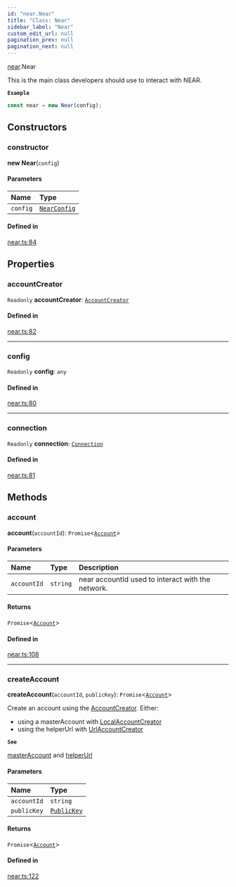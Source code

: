 ```yaml
---
id: "near.Near"
title: "Class: Near"
sidebar_label: "Near"
custom_edit_url: null
pagination_prev: null
pagination_next: null
---
```


[near](../modules/near.md).Near

This is the main class developers should use to interact with NEAR.

**`Example`**

```js
const near = new Near(config);
```

## Constructors

### constructor

**new Near**(`config`)

#### Parameters

| Name | Type |
| :------ | :------ |
| `config` | [`NearConfig`](../interfaces/near.NearConfig.md) |

#### Defined in

[near.ts:84](https://github.com/maxhr/near-api-js/blob/a0c9a104/packages/near-api-js/src/near.ts#L84)

## Properties

### accountCreator

 `Readonly` **accountCreator**: [`AccountCreator`](account_creator.AccountCreator.md)

#### Defined in

[near.ts:82](https://github.com/maxhr/near-api-js/blob/a0c9a104/packages/near-api-js/src/near.ts#L82)

___

### config

 `Readonly` **config**: `any`

#### Defined in

[near.ts:80](https://github.com/maxhr/near-api-js/blob/a0c9a104/packages/near-api-js/src/near.ts#L80)

___

### connection

 `Readonly` **connection**: [`Connection`](connection.Connection.md)

#### Defined in

[near.ts:81](https://github.com/maxhr/near-api-js/blob/a0c9a104/packages/near-api-js/src/near.ts#L81)

## Methods

### account

**account**(`accountId`): `Promise`<[`Account`](account.Account.md)\>

#### Parameters

| Name | Type | Description |
| :------ | :------ | :------ |
| `accountId` | `string` | near accountId used to interact with the network. |

#### Returns

`Promise`<[`Account`](account.Account.md)\>

#### Defined in

[near.ts:108](https://github.com/maxhr/near-api-js/blob/a0c9a104/packages/near-api-js/src/near.ts#L108)

___

### createAccount

**createAccount**(`accountId`, `publicKey`): `Promise`<[`Account`](account.Account.md)\>

Create an account using the [AccountCreator](account_creator.AccountCreator.md). Either:
* using a masterAccount with [LocalAccountCreator](account_creator.LocalAccountCreator.md)
* using the helperUrl with [UrlAccountCreator](account_creator.UrlAccountCreator.md)

**`See`**

[masterAccount](../interfaces/near.NearConfig.md#masteraccount) and [helperUrl](../interfaces/near.NearConfig.md#helperurl)

#### Parameters

| Name | Type |
| :------ | :------ |
| `accountId` | `string` |
| `publicKey` | [`PublicKey`](utils_key_pair.PublicKey.md) |

#### Returns

`Promise`<[`Account`](account.Account.md)\>

#### Defined in

[near.ts:122](https://github.com/maxhr/near-api-js/blob/a0c9a104/packages/near-api-js/src/near.ts#L122)

